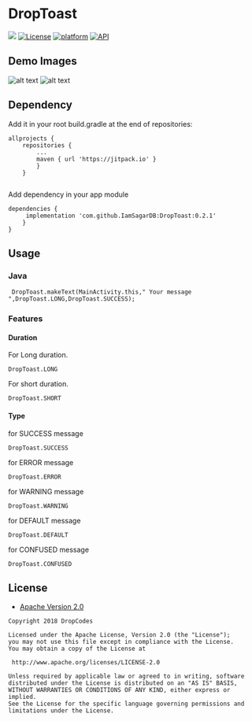 # DropToast
[![](https://jitpack.io/v/sagargowda7/DropToast.svg)](https://jitpack.io/#sagargowda7/DropToast)
[![License](https://img.shields.io/badge/license-Apache%202-4EB1BA.svg?style=flat-square)](https://www.apache.org/licenses/LICENSE-2.0.html)
[![platform](https://img.shields.io/badge/platform-Android-yellow.svg)](https://www.android.com)
[![API](https://img.shields.io/badge/API-21%2B-brightgreen.svg?style=flat)](https://android-arsenal.com/api?level=21)

## Demo Images

![alt text](https://drive.google.com/uc?export=download&id=1fl9ATw6Gaei33gUP71XR58f7z9bEf58U)
![alt text](https://drive.google.com/uc?export=download&id=1k0Ku356-ypE25oTw6fI7i8nxtfLb9i_M)

## Dependency

Add it in your root build.gradle at the end of repositories:

```
allprojects {
	repositories {
		...
		maven { url 'https://jitpack.io' }
		}
	}
  
  ```

Add dependency in your app module

```
dependencies {
	 implementation 'com.github.IamSagarDB:DropToast:0.2.1'
	}
}
```

## Usage

### Java
```
 DropToast.makeText(MainActivity.this," Your message ",DropToast.LONG,DropToast.SUCCESS);
```
### Features

#### Duration 

For Long duration.
```
DropToast.LONG 
```
For short duration.
```
DropToast.SHORT
```

#### Type 

for SUCCESS message
```
DropToast.SUCCESS 
```
for ERROR message
```
DropToast.ERROR
```
for WARNING message
```
DropToast.WARNING
```
for DEFAULT message
```
DropToast.DEFAULT
```
for CONFUSED message
```
DropToast.CONFUSED
```


## License

* [Apache Version 2.0](http://www.apache.org/licenses/LICENSE-2.0.html)

```
Copyright 2018 DropCodes

Licensed under the Apache License, Version 2.0 (the "License");
you may not use this file except in compliance with the License.
You may obtain a copy of the License at

 http://www.apache.org/licenses/LICENSE-2.0

Unless required by applicable law or agreed to in writing, software
distributed under the License is distributed on an "AS IS" BASIS,
WITHOUT WARRANTIES OR CONDITIONS OF ANY KIND, either express or implied.
See the License for the specific language governing permissions and
limitations under the License.

